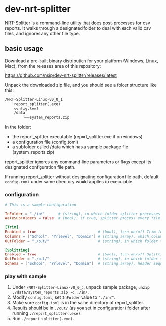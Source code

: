 # dev-nrt-splitter

NRT-Splitter is a command-line utility that does post-processes for csv reports. It walks through a designated folder to deal with each valid csv files, and ignores any other file type.

## basic usage

Download a pre-built binary distribution for your platform (Windows, Linux, Mac), from the releases area of this repository:

<https://github.com/nsip/dev-nrt-splitter/releases/latest>

Unpack the downloaded zip file, and you should see a folder structure like this:

```txt
/NRT-Splitter-Linux-v0_0_1
    report_splitter(.exe)
    config.toml
    /data
        └──system_reports.zip
```

In the folder:

- the report_splitter executable (report_splitter.exe if on windows)
- a configuration file (config.toml)
- a subfolder called /data which has a sample package file (system_reports.zip)

report_splitter ignores any command-line parameters or flags except its designated configuration file path.

If running report_splitter without designating configuration file path, default `config.toml` under same directory would applies to executable.

### configuration

```toml
# This is a sample configuration.

InFolder = "./in/"      # (string), in which folder splitter processes report csv files.
WalkSubFolders = false  # (bool), if true, splitter process every file including the file in sub-folders; otherwise, ignores sub-folder files.

[Trim]
Enabled = true                            # (bool), turn on/off Trim function.
Columns = ["School", "Yrlevel", "Domain"] # (string array), which columns to be removed from original csv file.
OutFolder = "./out/"                      # (string), in which folder trimmed csv files should be output.

[Splitting]
Enabled = true                            # (bool), turn on/off Splitting function.
OutFolder = "./out/"                      # (string), in which folder split results should be output.
Schema = ["School", "Yrlevel", "Domain"]  # (string array), header sequence for splitting. Each header creates its split category folder. 
```

### play with sample

1. Under `/NRT-Splitter-Linux-v0_0_1`, unpack sample package, `unzip ./data/system_reports.zip -d ./in/`.
2. Modify `config.toml`, set `InFolder` value to `"./in/"`.
3. Make sure `config.toml` is in the same directory of report_splitter.
4. Results should be in `./out/` (as you set in configuration) folder after running `./report_splitter(.exe)`.
5. Run `./report_splitter(.exe)`.
